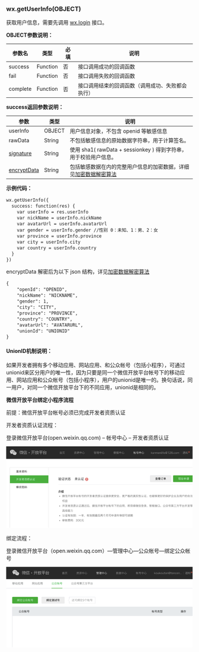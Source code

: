 ### wx.getUserInfo\(OBJECT\)

获取用户信息，需要先调用 [wx.login](/API/开放接口/登录/README.md#wxloginobject) 接口。

**OBJECT参数说明：**

| 参数名 | 类型 | 必填 | 说明 |
| --- | --- | --- | --- |
| success | Function | 否 | 接口调用成功的回调函数 |
| fail | Function | 否 | 接口调用失败的回调函数 |
| complete | Function | 否 | 接口调用结束的回调函数（调用成功、失败都会执行） |

**success返回参数说明：**

| 参数 | 类型 | 说明 |
| --- | --- | --- |
| userInfo | OBJECT | 用户信息对象，不包含 openid 等敏感信息 |
| rawData | String | 不包括敏感信息的原始数据字符串，用于计算签名。 |
| [signature](/API/开放接口/登录/签名加密.md) | String | 使用 sha1\( rawData + sessionkey \) 得到字符串，用于校验用户信息。 |
| [encryptData](/API/开放接口/登录/签名加密.md#加密数据解密算法) | String | 包括敏感数据在内的完整用户信息的加密数据，详细见[加密数据解密算法](/API/开放接口/登录/签名加密.md#加密数据解密算法) |

**示例代码：**

```
wx.getUserInfo({
  success: function(res) {
    var userInfo = res.userInfo
    var nickName = userInfo.nickName
    var avatarUrl = userInfo.avatarUrl
    var gender = userInfo.gender //性别 0：未知、1：男、2：女 
    var province = userInfo.province
    var city = userInfo.city
    var country = userInfo.country
  }
})
```

encryptData 解密后为以下 json 结构，详见[加密数据解密算法](/API/开放接口/登录/签名加密.md#加密数据解密算法)

```
{
    "openId": "OPENID",
    "nickName": "NICKNAME",
    "gender": 1,
    "city": "CITY",
    "province": "PROVINCE",
    "country": "COUNTRY",
    "avatarUrl": "AVATARURL",
    "unionId": "UNIONID"
}
```

#### UnionID机制说明：

如果开发者拥有多个移动应用、网站应用、和公众帐号（包括小程序），可通过unionid来区分用户的唯一性，因为只要是同一个微信开放平台帐号下的移动应用、网站应用和公众帐号（包括小程序），用户的unionid是唯一的。换句话说，同一用户，对同一个微信开放平台下的不同应用，unionid是相同的。

**微信开放平台绑定小程序流程**

前提：微信开放平台帐号必须已完成开发者资质认证

开发者资质认证流程：

登录微信开放平台\(open.weixin.qq.com\) – 帐号中心 – 开发者资质认证

![](/image/open.png)

绑定流程：

登录微信开放平台（open.weixin.qq.com）—管理中心—公众帐号—绑定公众帐号

![](/image/union_bind.png)

